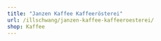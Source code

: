 ```yaml
---
title: "Janzen Kaffee Kaffeerösterei"
url: /illschwang/janzen-kaffee-kaffeeroesterei/
shop: Kaffee
---
```

